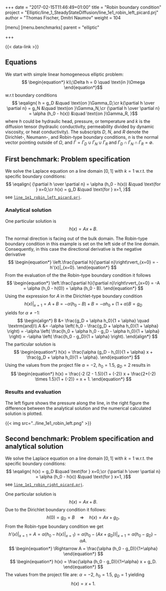 +++
date = "2017-02-15T11:46:49+01:00"
title = "Robin boundary condition"
project = "Elliptic/line_1_SteadyStateDiffusion/line_1e1_robin_left_picard.prj"
author = "Thomas Fischer, Dmitri Naumov"
weight = 104

[menu]
  [menu.benchmarks]
    parent = "elliptic"

+++

{{< data-link >}}

## Equations

We start with simple linear homogeneous elliptic problem:
$$
\begin{equation*}
k\\;\Delta h = 0 \quad \text{in }\Omega
\end{equation*}$$
w.r.t boundary conditions
$$
\eqalign{
h = g_D &\quad \text{on }\Gamma_D,\cr
k{\partial h \over \partial n} = g_N &\quad \text{on }\Gamma_N,\cr
{\partial h \over \partial n} = \alpha (h_0 - h(x))  &\quad \text{on }\Gamma_R,
}$$
where $h$ could be hydraulic head, pressure, or temperature and $k$ is
the diffusion tensor (hydraulic conductivity, permeability divided by dynamic
viscosity, or heat conductivity). The subscripts $D,$ $N,$ and $R$ denote the
Dirichlet-, Neumann-, and Robin-type boundary conditions, $n$ is the normal
vector pointing outside of $\Omega$, and $\Gamma = \Gamma_D \cup \Gamma_N \cup
\Gamma_R$ and $\Gamma_D \cap \Gamma_N \cap \Gamma_R = \emptyset$.

## First benchmark: Problem specification

We solve the Laplace equation on a line domain $[0, 1]$ with $k = 1$
w.r.t. the specific boundary conditions:
$$
\eqalign{
{\partial h \over \partial n} = \alpha (h_0 - h(x)) &\quad \text{for } x=0,\cr
h(x) = g_D &\quad \text{for } x=1,
}$$
see
[`line_1e1_robin_left_picard.prj`](https://gitlab.opengeosys.org/ogs/ogs/-/tree/master/Tests/Data/Elliptic/line_1_SteadyStateDiffusion/line_1e1_robin_left_picard.prj).

### Analytical solution

One particular solution is
$$
\begin{equation*}
h(x) = A x + B.
\end{equation*}
$$

The normal direction is facing out of the bulk domain. The Robin-type boundary
condition in this example is set on the left side of the line domain.
Consequently, in this case the directional derivative is the negative derivative
$$
\begin{equation*}
\left.\frac{\partial h}{\partial n}\right\rvert_{x=0} = -h'(x)|_{x=0}.
\end{equation*}
$$
From the evaluation of the the Robin-type boundary condition it follows
$$
\begin{equation*}
\left.\frac{\partial h}{\partial n}\right\rvert_{x=0} = -A = \alpha (h_0 - h(0)) = \alpha (h_0 - B).
\end{equation*}
$$
Using the expression for $A$ in the Dirichlet-type boundary condition
$$
\begin{equation*}
h(x)|_{x=1} = A + B = -\alpha (h_0 - B) + B = -\alpha h_0 + (1+\alpha) B = g_D
\end{equation*}
$$
yields for $\alpha \not= -1$:
$$
\begin{align*}
B &= \frac{g_D + \alpha h_0}{1 + \alpha} \quad \textrm{and}\\
A &= -\alpha \left( h_0 - \frac{g_D + \alpha h_0}{1 + \alpha} \right)
= -\alpha \left( \frac{h_0 + \alpha h_0 - g_D - \alpha h_0}{1 + \alpha} \right)
= -\alpha \left( \frac{h_0 - g_D}{1 + \alpha} \right).
\end{align*}
$$
The particular solution is
$$
\begin{equation*}
h(x) = \frac{\alpha (g_D - h_0)}{1 + \alpha} x + \frac{g_D + \alpha h_0}{1 + \alpha}.
\end{equation*}
$$
Using the values from the project file $\alpha = -2,$ $h_0 = 1.5$, $g_D = 2$
results in
$$
\begin{equation*}
h(x) = \frac{-2 (2 - 1.5)}{1 + (-2)} x + \frac{2+(-2) \times 1.5}{1 + (-2)}
    = x + 1.
\end{equation*}
$$

### Results and evaluation

The left figure shows the pressure along the line, in the right figure the
difference between the analytical solution and the numerical calculated solution
is plotted.

{{< img src="../line_1e1_robin_left.png" >}}

## Second benchmark: Problem specification and analytical solution

We solve the Laplace equation on a line domain $[0, 1]$ with $k = 1$
w.r.t. the specific boundary conditions:
$$
\eqalign{
h(x) = g_D &\quad \text{for } x=0,\cr
{\partial h \over \partial n} = \alpha (h_0 - h(x)) &\quad \text{for } x=1,
}$$
see
[`line_1e1_robin_right_picard.prj`](https://gitlab.opengeosys.org/ogs/ogs/-/tree/master/Tests/Data/Elliptic/line_1_SteadyStateDiffusion/line_1e1_robin_right_picard.prj).

One particular solution is
$$
\begin{equation*}
h(x) = A x + B.
\end{equation*}
$$
Due to the Dirichlet boundary condition it follows:
$$
\begin{equation*}
h(0) = g_D = B \quad \Rightarrow \quad h(x) = A x + g_D.
\end{equation*}
$$
From the Robin-type boundary condition we get
$$
\begin{equation*}
h'(x)|_{x=1} = A = \alpha \left(h_0 - h(x)|_{x=1} \right)
    = \alpha \left.\left(h_0 - (Ax+g_D)\right)\right\rvert_{x=1}
    = \alpha (h_0 - g_D) - \alpha A.
\end{equation*}
$$
$$
\begin{equation*}
\Rightarrow A = \frac{\alpha (h_0 - g_D)}{1+\alpha}
\end{equation*}
$$
$$
\begin{equation*}
h(x) = \frac{\alpha (h_0 - g_D)}{1+\alpha} x + g_D.
\end{equation*}
$$
The values from the project file are: $\alpha = -2,$ $h_0 = 1.5$, $g_D = 1$ yielding
$$
\begin{equation*}
h(x) = x + 1.
\end{equation*}
$$
